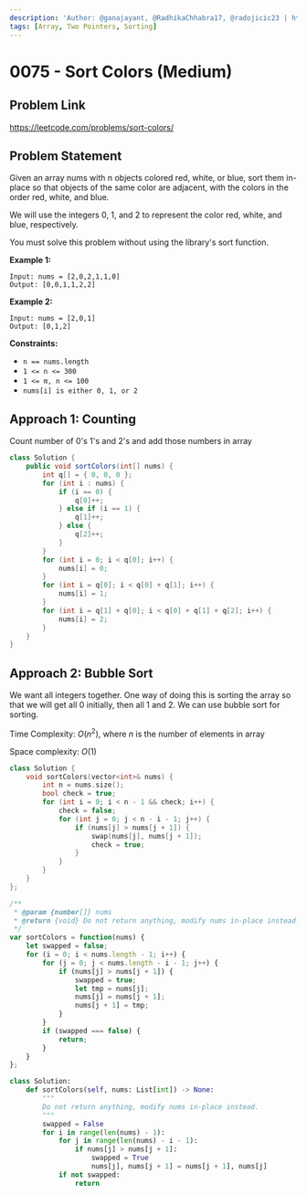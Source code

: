 ```yaml
---
description: 'Author: @ganajayant, @RadhikaChhabra17, @radojicic23 | https://leetcode.com/problems/sort-colors/'
tags: [Array, Two Pointers, Sorting]
---
```


# 0075 - Sort Colors (Medium) 

## Problem Link

https://leetcode.com/problems/sort-colors/

## Problem Statement

Given an array nums with n objects colored red, white, or blue, sort them in-place so that objects of the same color are adjacent, with the colors in the order red, white, and blue.

We will use the integers 0, 1, and 2 to represent the color red, white, and blue, respectively.

You must solve this problem without using the library's sort function.

**Example 1:**

```
Input: nums = [2,0,2,1,1,0]
Output: [0,0,1,1,2,2]
```

**Example 2:**

```
Input: nums = [2,0,1]
Output: [0,1,2]
```

**Constraints:**

- `n == nums.length`
- `1 <= n <= 300`
- `1 <= m, n <= 100`
- `nums[i] is either 0, 1, or 2`

## Approach 1: Counting

Count number of 0's 1's and 2's and add those numbers in array

<Tabs>
<TabItem value="java" label="Java">
<SolutionAuthor name="@ganajayant"/>

```java
class Solution {
    public void sortColors(int[] nums) {
        int q[] = { 0, 0, 0 };
        for (int i : nums) {
            if (i == 0) {
                q[0]++;
            } else if (i == 1) {
                q[1]++;
            } else {
                q[2]++;
            }
        }
        for (int i = 0; i < q[0]; i++) {
            nums[i] = 0;
        }
        for (int i = q[0]; i < q[0] + q[1]; i++) {
            nums[i] = 1;
        }
        for (int i = q[1] + q[0]; i < q[0] + q[1] + q[2]; i++) {
            nums[i] = 2;
        }
    }
}
```
</TabItem>
</Tabs>


## Approach 2: Bubble Sort

We want all integers together. One way of doing this is sorting the array so that we will get all $0$ initially, then all $1$ and $2$. We can use bubble sort for sorting.
    
Time Complexity: $O(n ^ 2)$, where $n$ is the number of elements in array

Space complexity: $O(1)$

<Tabs>
<TabItem value="c++" label="C++">
<SolutionAuthor name="@RadhikaChhabra17"/>

```cpp
class Solution {
    void sortColors(vector<int>& nums) {
        int n = nums.size();
        bool check = true;
        for (int i = 0; i < n - 1 && check; i++) {
            check = false;
            for (int j = 0; j < n - i - 1; j++) {
                if (nums[j] > nums[j + 1]) {
                    swap(nums[j], nums[j + 1]);
                    check = true;
                }
            }
        }
    }
};
```
</TabItem>

<TabItem value="js" label="JavaScript">
<SolutionAuthor name="@radojicic23"/>

```js
/**
 * @param {number[]} nums
 * @return {void} Do not return anything, modify nums in-place instead.
 */
var sortColors = function(nums) {
    let swapped = false;
    for (i = 0; i < nums.length - 1; i++) {
        for (j = 0; j < nums.length - i - 1; j++) {
            if (nums[j] > nums[j + 1]) {
                swapped = true;
                let tmp = nums[j];
                nums[j] = nums[j + 1];
                nums[j + 1] = tmp;
            }
        }
        if (swapped === false) {
            return;
        }
    }
};
```
</TabItem>

<TabItem value="py" label="Python">
<SolutionAuthor name="@radojicic23"/>

```py
class Solution:
    def sortColors(self, nums: List[int]) -> None:
        """
        Do not return anything, modify nums in-place instead.
        """
        swapped = False
        for i in range(len(nums) - 1):
            for j in range(len(nums) - i - 1):
                if nums[j] > nums[j + 1]:
                    swapped = True
                    nums[j], nums[j + 1] = nums[j + 1], nums[j]
            if not swapped:
                return 
```
</TabItem>
</Tabs>
